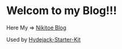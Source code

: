 # Welcom to my Blog!!!

Here My => [Nikitoe Blog](https://nikitoe.github.io/)

Used by [Hydejack-Starter-Kit](https://github.com/hydecorp/hydejack-starter-kit/)
